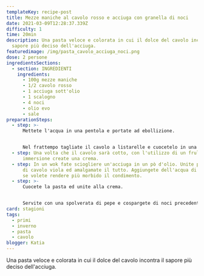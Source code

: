 ```yaml
---
templateKey: recipe-post
title: Mezze maniche al cavolo rosso e acciuga con granella di noci
date: 2021-03-09T12:28:37.339Z
difficulty: 1
time: 20min
description: Una pasta veloce e colorata in cui il dolce del cavolo incontra il
  sapore più deciso dell'acciuga.
featuredimage: /img/pasta_cavolo_acciuga_noci.png
dose: 2 persone
ingredientsSections:
  - section: INGREDIENTI
    ingredients:
      - 100g mezze maniche
      - 1/2 cavolo rosso
      - 1 acciuga sott'olio
      - 1 scalogno
      - 4 noci
      - olio evo
      - sale
preparationSteps:
  - step: >-
      Mettete l'acqua in una pentola e portate ad ebollizione.


      Nel frattempo tagliate il cavolo a listarelle e cuocetelo in una padella con lo scalogno. Salate e lasciate ammorbidire il tutto per circa 10 minuti.
  - step: Una volta che il cavolo sarà cotto, con l'utilizzo di un frullatore ad
      immersione create una crema.
  - step: In un wok fate sciogliere un'acciuga in un pò d'olio. Unite poi la crema
      di cavolo viola ed amalgamate il tutto. Aggiungete dell'acqua di cottura
      se volete rendere più morbido il condimento.
  - step: >-
      Cuocete la pasta ed unite alla crema.


      Servite con una spolverata di pepe e cospargete di noci precedentemente sbriciolate.
card: stagioni
tags:
  - primi
  - inverno
  - pasta
  - cavolo
blogger: Katia
---
```

Una pasta veloce e colorata in cui il dolce del cavolo incontra il sapore più deciso dell'acciuga.
